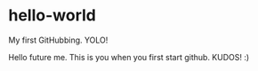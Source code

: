# hello-world
My first GitHubbing. YOLO!

Hello future me. This is you when you first start github. KUDOS! :)
